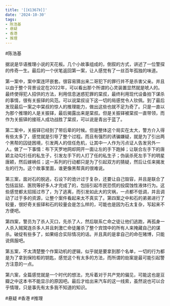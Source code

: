 ```yaml
---
title: '[[《1367》]]'
date: '2024-10-30'
tags:
- 陈浩基
- 悬疑
- 香港
- 推理
---
```

#陈浩基

据说是华语推理小说的天花板。几个小故事组成的，倒叙的方式，讲述了一位警探的传奇一生。最后的一个伏笔返回第一案，让人感觉有了一丝百年孤独的味道。

第一案中，案中案连环嵌套。很容易猜出来二哥犯下的罪行并不是杀害父亲。并且以由于整个背景设定在2022年，可以看出那个所谓的心灵装置显然就是唬人的。最终使得犯人招供的方法，利用信息迷惑犯罪的棠叔，最终利用现代设备拍下谋杀的事情，很有关振铎的风范。可以说棠叔设下这一切的局感觉令人钦佩。到了最后发现最后一案之中棠叔的惊人的推理能力，做出这些也就不足为奇了。只是一直以为那个推理的人是关振铎，最后揭露出来是棠叔。但是关振铎被棠叔一直带领，而作为关振铎的接班人成功战胜了棠叔，可以说是青出于蓝了。

第二案中，关振铎已经到了带后辈的时候。但是整体这个局实在太大，警方介入得有些太多了，感觉就是引导了整个过程。而且有强烈的诱骗嫌疑，就是为了引出两个黑帮的囚徒困境，引发两人的信任危机，让其中一人作为污点证人告发另外一人。做了一下事情：布下天罗地网却网开一面让左的手下跑掉；让联合左手下的唐颖主动勾引任的私生子，引发左手下的人打了任的私生子；伪装杀死左手下的明星唐颖，然后嫁祸任；这一系列的行动都只是为了引起双方的猜疑，然后让任来揭发左的行为。这个故事里面，谁更像黑帮真的很难说。

第三案，面对石的脱逃，石设下的诡计过于复杂，还要让自己毁容，并且是联合了包括监狱、医院等好多人才完成了的，包括引起市民恐慌的投腐蚀性液体行为。这些感觉都太招摇过市了，为了逃离，而引发如此大的灾祸，一点都不低调，并且调动了过于多的资源，让整个案件看起来太不真实了。第四案之中和石的弟弟进行了较量，很好奇关振铎和石的较量会是怎么样的，可能也是因为石太复杂，写起来不方便吧。

第四案，警员为了杀人灭口，先杀了人，然后联系亡命之徒让他们逃跑，再孤身一人杀入贼窝连杀多人并且刺激亡命徒屠杀了整个宾馆中的所有人来掩藏自己的谋杀。破绽有些多了，如果结合实际情况的话。并且真的是拿自己的命在赌博，只能说佩服吧。

第五案，不太清楚整个作案动机的逻辑，似乎就是要拿到那个名单，一切的行为都是为了拿到保险柜的钥匙，感觉这个有太多的方法，而所谓的劫案是最可能引起警方注意的一点。

第六案，全篇感觉就是一个时代的想法，充斥着对于共产党的偏见，可能这也是豆瓣之中这本书不能显示的原因吧。最后才给出来汽车的这一线索，虽然说也可以合乎情理，只是事先有太多我不知道的知识。

#悬疑 #香港 #推理
